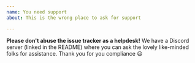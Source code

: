 ```yaml
---
name: You need support
about: This is the wrong place to ask for support

---
```


**Please don't abuse the issue tracker as a helpdesk!** We have a Discord server (linked in the README) where you can ask the lovely like-minded folks for assistance. Thank you for you compliance :smiley:
